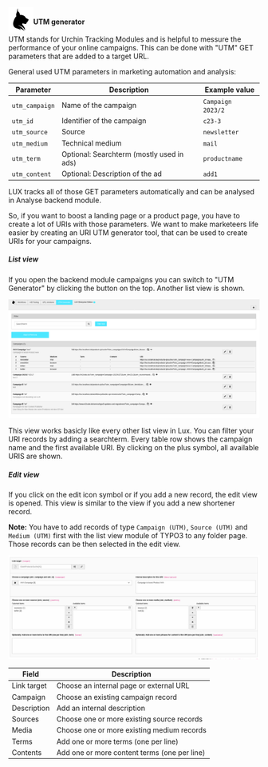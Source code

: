 <img align="left" src="../../../Resources/Public/Icons/lux.svg" width="50" />

#### UTM generator

UTM stands for Urchin Tracking Modules and is helpful to messure the performance of your online campaigns. This can
be done with "UTM" GET parameters that are added to a target URL.

General used UTM parameters in marketing automation and analysis:

| Parameter                                        | Description                                       | Example value                                          |
| ------------------------------------------------ | ------------------------------------------------- | ------------------------------------------------------ |
| `utm_campaign`                                   | Name of the campaign                              | `Campaign 2023/2`                                      |
| `utm_id`                                         | Identifier of the campaign                        | `c23-3`                                                |
| `utm_source`                                     | Source                                            | `newsletter`                                           |
| `utm_medium`                                     | Technical medium                                  | `mail`                                                 |
| `utm_term`                                       | Optional: Searchterm (mostly used in ads)         | `productname`                                          |
| `utm_content`                                    | Optional: Description of the ad                   | `add1`                                                 |

LUX tracks all of those GET parameters automatically and can be analysed in Analyse backend module.

So, if you want to boost a landing page or a product page, you have to create a lot of URIs with those parameters. We
want to make marketeers life easier by creating an URI UTM generator tool, that can be used to create URIs for your
campaigns.

##### List view

If you open the backend module campaigns you can switch to "UTM Generator" by clicking the button on the top.
Another list view is shown.

<img src="../../../Documentation/Images/screenshot_utmgenerator_list.png" width="800" />

This view works basicly like every other list view in Lux. You can filter your URI records by adding a searchterm.
Every table row shows the campaign name and the first available URI. By clicking on the plus symbol, all available
URIS are shown.

##### Edit view

If you click on the edit icon symbol or if you add a new record, the edit view is opened.
This view is similar to the view if you add a new shortener record.

**Note:** You have to add records of type `Campaign (UTM)`, `Source (UTM)` and `Medium (UTM)` first with the list view
module of TYPO3 to any folder page. Those records can be then selected in the edit view.

<img src="../../../Documentation/Images/screenshot_utmgenerator_edit.png" width="800" />

| Field                                            | Description                                                                                               |
| ------------------------------------------------ | --------------------------------------------------------------------------------------------------------- |
| Link target                                      | Choose an internal page or external URL                                                                   |
| Campaign                                         | Choose an existing campaign record                                                                        |
| Description                                      | Add an internal description                                                                               |
| Sources                                          | Choose one or more existing source records                                                                |
| Media                                            | Choose one or more existing medium records                                                                |
| Terms                                            | Add one or more terms (one per line)                                                                      |
| Contents                                         | Add one or more content terms (one per line)                                                              |

